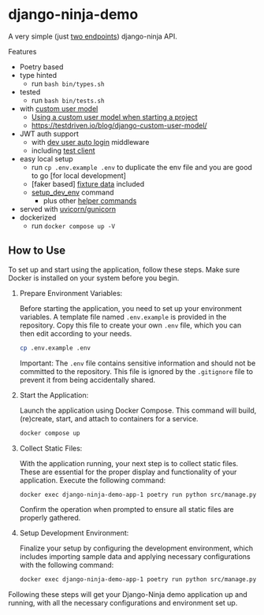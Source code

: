 # django-ninja-demo

A very simple (just [two endpoints](src/users/api/views.py)) django-ninja API.

Features
- Poetry based
- type hinted
  - run `bash bin/types.sh`
- tested
  - run `bash bin/tests.sh`
- with [custom user model](src/users/models.py)
  - [Using a custom user model when starting a project](https://docs.djangoproject.com/en/4.1/topics/auth/customizing/#using-a-custom-user-model-when-starting-a-project)
  - https://testdriven.io/blog/django-custom-user-model/
- JWT auth support
  - with [dev user auto login](src/users/middleware.py) middleware
  - including [test client](src/users/tests/api/utils.py)
- easy local setup
  - run `cp .env.example .env` to duplicate the env file and you are good to
    go [for local development]
  - [faker based] [fixture data](src/users/fixtures/users.json) included
  - [setup_dev_env](src/users/management/commands/setup_dev_env.py) command
    - plus other [helper commands](src/users/management/commands)
- served with [uvicorn/gunicorn](bin/server.sh)
- dockerized
    - run `docker compose up -V`

## How to Use

To set up and start using the application, follow these steps. Make sure Docker is installed on your system before you begin.

1. Prepare Environment Variables:
    
    Before starting the application, you need to set up your environment variables. A template file named `.env.example` is provided in the repository. Copy this file to create your own `.env` file, which you can then edit according to your needs.

    ```bash
    cp .env.example .env
    ```

    Important: The `.env` file contains sensitive information and should not be committed to the repository. This file is ignored by the `.gitignore` file to prevent it from being accidentally shared.
    
2. Start the Application:
    
    Launch the application using Docker Compose. This command will build, (re)create, start, and attach to containers for a service.

    ```bash
    docker compose up
    ```

3. Collect Static Files:
    
    With the application running, your next step is to collect static files. These are essential for the proper display and functionality of your application. Execute the following command:

    ```bash
    docker exec django-ninja-demo-app-1 poetry run python src/manage.py collectstatic
    ```

    Confirm the operation when prompted to ensure all static files are properly gathered.
    
4. Setup Development Environment:
    
    Finalize your setup by configuring the development environment, which includes importing sample data and applying necessary configurations with the following command:

    ```bash
    docker exec django-ninja-demo-app-1 poetry run python src/manage.py setup_dev_env
    ```


Following these steps will get your Django-Ninja demo application up and running, with all the necessary configurations and environment set up.